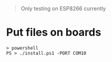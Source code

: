 > Only testing on ESP8266 currently
 
# Put files on boards
```
> powershell
PS > ./install.ps1 -PORT COM10
```